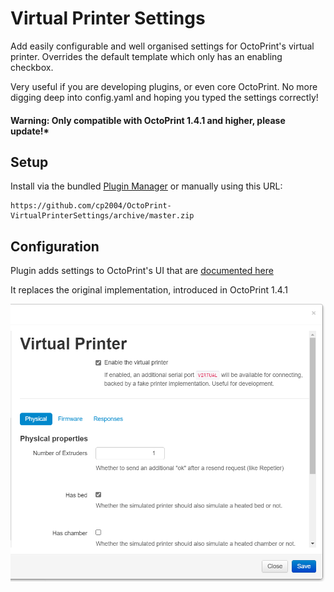 # Virtual Printer Settings

Add easily configurable and well organised settings for OctoPrint's virtual printer.
Overrides the default template which only has an enabling checkbox.

Very useful if you are developing plugins, or even core OctoPrint. No more digging deep into config.yaml and hoping you typed the settings correctly!

#### Warning: Only compatible with OctoPrint 1.4.1 and higher, please update!*

## Setup

Install via the bundled [Plugin Manager](https://docs.octoprint.org/en/master/bundledplugins/pluginmanager.html)
or manually using this URL:

    https://github.com/cp2004/OctoPrint-VirtualPrinterSettings/archive/master.zip


## Configuration

Plugin adds settings to OctoPrint's UI that are [documented here](https://docs.octoprint.org/en/1.4.1rc3/development/virtual_printer.html#virtual-printer-configuration-options)

It replaces the original implementation, introduced in OctoPrint 1.4.1

![screenshot](extras/settings.png)
